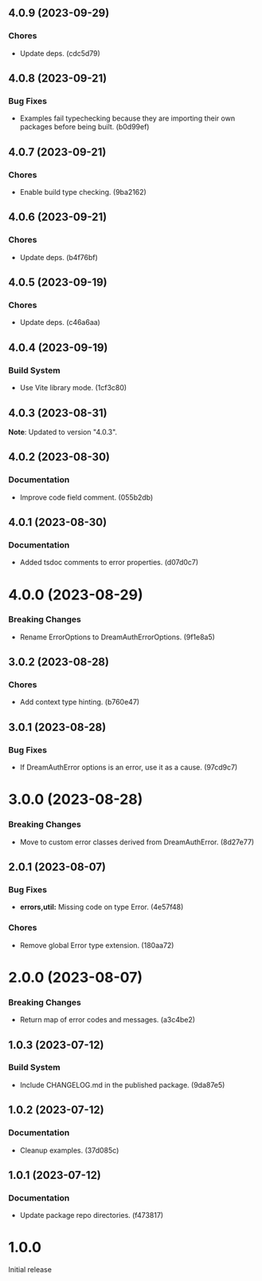 ## 4.0.9 (2023-09-29)

### Chores

- Update deps. (cdc5d79)

## 4.0.8 (2023-09-21)

### Bug Fixes

- Examples fail typechecking because they are importing their own packages before being built. (b0d99ef)

## 4.0.7 (2023-09-21)

### Chores

- Enable build type checking. (9ba2162)

## 4.0.6 (2023-09-21)

### Chores

- Update deps. (b4f76bf)

## 4.0.5 (2023-09-19)

### Chores

- Update deps. (c46a6aa)

## 4.0.4 (2023-09-19)

### Build System

- Use Vite library mode. (1cf3c80)

## 4.0.3 (2023-08-31)

**Note**: Updated to version "4.0.3".

## 4.0.2 (2023-08-30)

### Documentation

- Improve code field comment. (055b2db)

## 4.0.1 (2023-08-30)

### Documentation

- Added tsdoc comments to error properties. (d07d0c7)

# 4.0.0 (2023-08-29)

### Breaking Changes

- Rename ErrorOptions to DreamAuthErrorOptions. (9f1e8a5)

## 3.0.2 (2023-08-28)

### Chores

- Add context type hinting. (b760e47)

## 3.0.1 (2023-08-28)

### Bug Fixes

- If DreamAuthError options is an error, use it as a cause. (97cd9c7)

# 3.0.0 (2023-08-28)

### Breaking Changes

- Move to custom error classes derived from DreamAuthError. (8d27e77)

## 2.0.1 (2023-08-07)

### Bug Fixes

- **errors,util:** Missing code on type Error. (4e57f48)

### Chores

- Remove global Error type extension. (180aa72)

# 2.0.0 (2023-08-07)

### Breaking Changes

- Return map of error codes and messages. (a3c4be2)

## 1.0.3 (2023-07-12)

### Build System

- Include CHANGELOG.md in the published package. (9da87e5)

## 1.0.2 (2023-07-12)

### Documentation

- Cleanup examples. (37d085c)

## 1.0.1 (2023-07-12)

### Documentation

- Update package repo directories. (f473817)

# 1.0.0

Initial release
